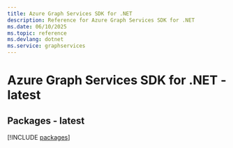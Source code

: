 ```yaml
---
title: Azure Graph Services SDK for .NET
description: Reference for Azure Graph Services SDK for .NET
ms.date: 06/10/2025
ms.topic: reference
ms.devlang: dotnet
ms.service: graphservices
---
```

# Azure Graph Services SDK for .NET - latest
## Packages - latest
[!INCLUDE [packages](graph-services-index.md)]